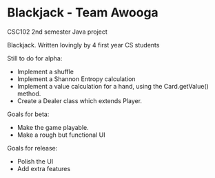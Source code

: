 # Blackjack - Team Awooga
CSC102 2nd semester Java project

Blackjack. Written lovingly by 4 first year CS students

Still to do for alpha:
- Implement a shuffle
- Implement a Shannon Entropy calculation
- Implement a value calculation for a hand, using the Card.getValue() method.
- Create a Dealer class which extends Player.

Goals for beta:
- Make the game playable.
- Make a rough but functional UI

Goals for release:
- Polish the UI
- Add extra features
